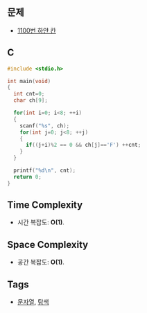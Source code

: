   ## 문제
- [1100번 하얀 칸](https://www.acmicpc.net/problem/1100)

## C
```cpp
#include <stdio.h>

int main(void)
{
  int cnt=0;
  char ch[9];

  for(int i=0; i<8; ++i) 
  {
    scanf("%s", ch);
    for(int j=0; j<8; ++j) 
    {
      if((j+i)%2 == 0 && ch[j]=='F') ++cnt;
    }
  }

  printf("%d\n", cnt);
  return 0;
}
```

## Time Complexity
- 시간 복잡도:  <b>O(1)</b>.

## Space Complexity
- 공간 복잡도: <b>O(1)</b>.

## Tags
- [문자열](https://github.com/myoi-oj/baekjoon-oj#string), [탐색](https://github.com/myoi-oj/baekjoon-oj#search)
